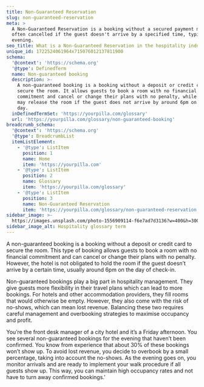 ```yaml
---
title: Non-Guaranteed Reservation
slug: non-guaranteed-reservation
meta: >
  A Non-Guaranteed Reservation is a booking without a secured payment method,
  often cancelled if the guest doesn't arrive by a specified time, typically the
  evening.
seo_title: What is a Non-Guaranteed Reservation in the hospitality industry?
unique_id: 1722524061964x715076012137811900
schema:
  '@context': 'https://schema.org'
  '@type': DefinedTerm
  name: Non-guaranteed booking
  description: >-
    A non-guaranteed booking is a booking without a deposit or credit card to
    secure the room. It allows guests to book a room with no financial
    commitment and cancel or change their plans with no penalty, while the hotel
    may release the room if the guest does not arrive by around 6pm on check-in
    day.
  inDefinedTermSet: 'https://yourpilla.com/glossary'
  url: 'https://yourpilla.com/glossary/non-guaranteed-booking'
breadcrumb_schema:
  '@context': 'https://schema.org'
  '@type': BreadcrumbList
  itemListElement:
    - '@type': ListItem
      position: 1
      name: Home
      item: 'https://yourpilla.com'
    - '@type': ListItem
      position: 2
      name: Glossary
      item: 'https://yourpilla.com/glossary'
    - '@type': ListItem
      position: 3
      name: Non-Guaranteed Reservation
      item: 'https://yourpilla.com/glossary/non-guaranteed-reservation'
sidebar_image: >-
  https://images.unsplash.com/photo-1556909114-f6e7ad7d3136?w=400&h=300&fit=crop&auto=format
sidebar_image_alt: Hospitality glossary term
---
```

A non-guaranteed booking is a booking without a deposit or credit card to secure the room. This type of booking allows guests to book a room with no financial commitment and can cancel or change their plans with no penalty. However, the hotel is not obligated to hold the room if the guest doesn’t arrive by a certain time, usually around 6pm on the day of check-in.

Non-guaranteed bookings play a big part in hospitality management. They give guests more flexibility in their travel plans which can lead to more bookings. For hotels and other accommodation providers, they fill rooms that would otherwise be empty. However, they also come with the risk of no-shows, which can mean lost revenue. Balancing these two requires careful management and overbooking strategies to maximise occupancy and profit.

You’re the front desk manager of a city hotel and it’s a Friday afternoon. You see several non-guaranteed bookings for the evening that haven’t been confirmed. You know from experience that about 30% of these bookings won’t show up. To avoid lost revenue, you decide to overbook by a small percentage, taking into account the no-shows. As the evening goes on, you monitor arrivals and are ready to implement your walk procedure if all guests show up. This way, you can maintain high occupancy rates and not have to turn away confirmed bookings.'
